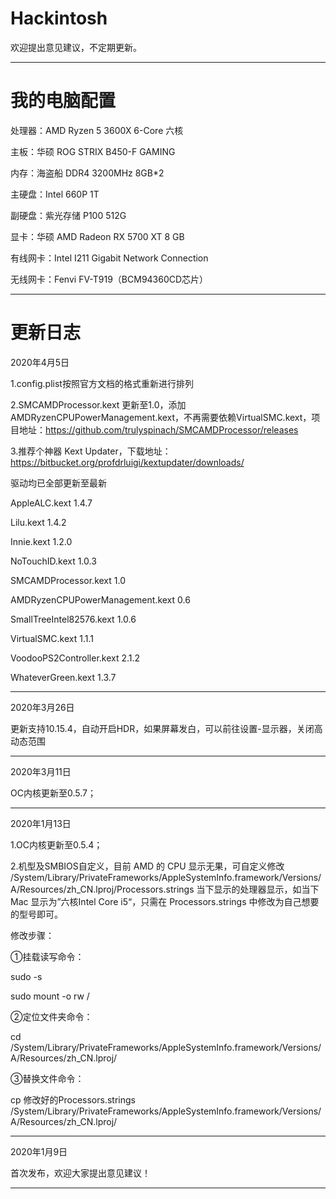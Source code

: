 # Hackintosh
欢迎提出意见建议，不定期更新。

---------------------------------------------------------

# 我的电脑配置

处理器：AMD Ryzen 5 3600X 6-Core 六核

主板：华硕 ROG STRIX B450-F GAMING

内存：海盗船 DDR4 3200MHz 8GB*2

主硬盘：Intel 660P 1T

副硬盘：紫光存储 P100 512G

显卡：华硕 AMD Radeon RX 5700 XT 8 GB

有线网卡：Intel I211 Gigabit Network Connection

无线网卡：Fenvi FV-T919（BCM94360CD芯片）

---------------------------------------------------------

# 更新日志

2020年4月5日 

1.config.plist按照官方文档的格式重新进行排列

2.SMCAMDProcessor.kext 更新至1.0，添加 AMDRyzenCPUPowerManagement.kext，不再需要依赖VirtualSMC.kext，项目地址：https://github.com/trulyspinach/SMCAMDProcessor/releases

3.推荐个神器 Kext Updater，下载地址：https://bitbucket.org/profdrluigi/kextupdater/downloads/ 

驱动均已全部更新至最新

AppleALC.kext 1.4.7

Lilu.kext 1.4.2

Innie.kext 1.2.0

NoTouchID.kext 1.0.3

SMCAMDProcessor.kext 1.0

AMDRyzenCPUPowerManagement.kext 0.6

SmallTreeIntel82576.kext 1.0.6

VirtualSMC.kext 1.1.1

VoodooPS2Controller.kext 2.1.2

WhateverGreen.kext 1.3.7

---------------------------------------------------------

2020年3月26日 

更新支持10.15.4，自动开启HDR，如果屏幕发白，可以前往设置-显示器，关闭高动态范围

---------------------------------------------------------

2020年3月11日

OC内核更新至0.5.7；

---------------------------------------------------------

2020年1月13日 

1.OC内核更新至0.5.4；

2.机型及SMBIOS自定义，目前 AMD 的 CPU 显示无果，可自定义修改 /System/Library/PrivateFrameworks/AppleSystemInfo.framework/Versions/A/Resources/zh_CN.lproj/Processors.strings 当下显示的处理器显示，如当下 Mac 显示为”六核Intel Core i5“，只需在 Processors.strings 中修改为自己想要的型号即可。

修改步骤：

①挂载读写命令：

sudo -s

sudo mount -o rw /

②定位文件夹命令：

cd /System/Library/PrivateFrameworks/AppleSystemInfo.framework/Versions/A/Resources/zh_CN.lproj/

③替换文件命令：

cp 修改好的Processors.strings /System/Library/PrivateFrameworks/AppleSystemInfo.framework/Versions/A/Resources/zh_CN.lproj/

---------------------------------------------------------

2020年1月9日

首次发布，欢迎大家提出意见建议！

---------------------------------------------------------
